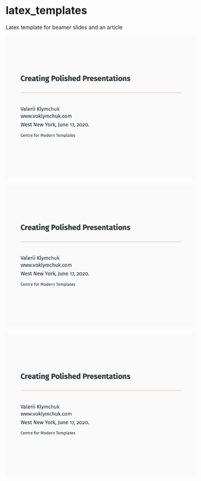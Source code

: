 # latex_templates
Latex template for beamer slides and an article

![Model View Controller](beamer_slides_template.png)


![some discription](https://github.com/voklymchuk/latex_templates/blob/master/beamer_slides_template.png "some discription")

![alt text](https://github.com/voklymchuk/latex_templates/blob/master/beamer_slides_template.png)
